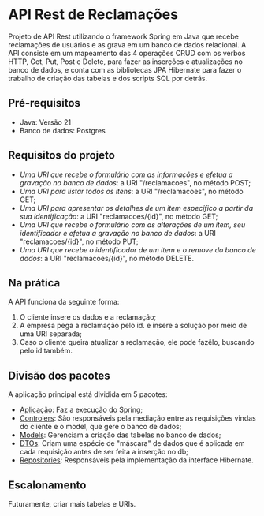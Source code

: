 # API Rest de Reclamações

Projeto de API Rest utilizando o framework Spring em Java que recebe reclamações de usuários e as grava em um banco de dados relacional. 
A API consiste em um mapeamento das 4 operações CRUD com os verbos HTTP, Get, Put, Post e Delete, para fazer as inserções e atualizações no banco de dados, e conta com as bibliotecas JPA Hibernate para fazer o trabalho de criação 
das tabelas e dos scripts SQL por detrás. 

## Pré-requisitos
- Java: Versão 21
- Banco de dados: Postgres

## Requisitos do projeto
- *Uma URI que recebe o formulário com as informações e efetua a gravação no banco de dados*: a URI "/reclamacoes", no método POST;
- *Uma URI para listar todos os itens*: a URI "/reclamacoes", no método GET;
- *Uma URI para apresentar os detalhes de um item específico a partir da sua identificação*: a URI "reclamacoes/{id}", no método GET;
- *Uma URI que recebe o formulário com as alterações de um item, seu identificador e efetua a gravação no banco de dados*: a URI "reclamacoes/{id}", no método PUT;
- *Uma URI que recebe o identificador de um item e o remove do banco de dados*: a URI "reclamacoes/{id}", no método DELETE.

## Na prática
A API funciona da seguinte forma:
1. O cliente insere os dados e a reclamação;
2. A empresa pega a reclamação pelo id. e insere a solução por meio de uma URI separada;
3. Caso o cliente queira atualizar a reclamação, ele pode fazêlo, buscando pelo id também.

## Divisão dos pacotes
A aplicação principal está dividida em 5 pacotes:
- [Aplicação](src/main/java/com/dianome/reclamacoes/ReclamacoesApplication.java): Faz a execução do Spring;
- [Controlers](src/main/java/com/dianome/reclamacoes/controllers): São responsáveis pela mediação entre as requisições vindas do cliente e o model, que gere o banco de dados;
- [Models](src/main/java/com/dianome/reclamacoes/models): Gerenciam a criação das tabelas no banco de dados;
- [DTOs](src/main/java/com/dianome/reclamacoes/dtos): Criam uma espécie de "máscara" de dados que é aplicada em cada requisição antes de ser feita a inserção no db;
- [Repositories](src/main/java/com/dianome/reclamacoes/repositories): Responsáveis pela implementação da interface Hibernate.


## Escalonamento
Futuramente, criar mais tabelas e URIs. 
